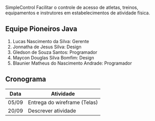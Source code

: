 SimpleControl
Facilitar o controle de acesso de atletas, treinos, equipamentos e instrutores em estabelecimentos de atividade física.


## Equipe Pioneiros Java
1. Lucas Nascimento da Silva: Gerente
2. Jonnatha de Jesus Silva: Design 
3. Gledson de Souza Santos: Programador
4. Maycon Douglas Silva Bomfim: Design 
5. Blaunier Matheus do Nascimento Andrade: Programador

## Cronograma
Data | Atividade
------------ | -------------
05/09 | Entrega do wireframe (Telas)
20/09 | Descrever atividade
